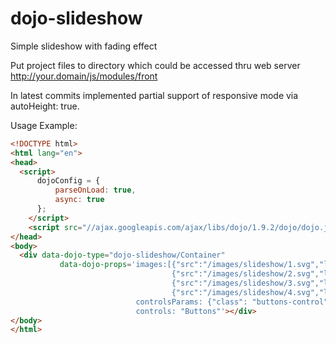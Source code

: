 dojo-slideshow
==============

Simple slideshow with fading effect

Put project files to directory which could be accessed
thru web server  http://your.domain/js/modules/front

In latest commits implemented partial support of responsive mode via autoHeight: true.

Usage Example:
```html
<!DOCTYPE html>
<html lang="en">
<head>
  <script>
      dojoConfig = {
          parseOnLoad: true,
          async: true
      };
    </script>
    <script src="//ajax.googleapis.com/ajax/libs/dojo/1.9.2/dojo/dojo.js"></script>
</head>
<body>
  <div data-dojo-type="dojo-slideshow/Container"
           data-dojo-props='images:[{"src":"/images/slideshow/1.svg","label":"Cherry"},
                                    {"src":"/images/slideshow/2.svg","label":"Apple"},
                                    {"src":"/images/slideshow/3.svg","label":"Banana"},
                                    {"src":"/images/slideshow/4.svg","label":"Strawberry"}],
                            controlsParams: {"class": "buttons-control"},
                            controls: "Buttons"'></div>
</body>
</html>
```
